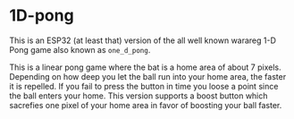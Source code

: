 # 1D-pong

This is an ESP32 (at least that) version of the all well known warareg 1-D Pong game
also known as `one_d_pong`.

This is a linear pong game where the bat is a home area of about 7 pixels. Depending on
how deep you let the ball run into your home area, the faster it is repelled. If you 
fail to press the button in time you loose a point since the ball enters your home.
This version supports a boost button which sacrefies one pixel of your home area in 
favor of boosting your ball faster.

